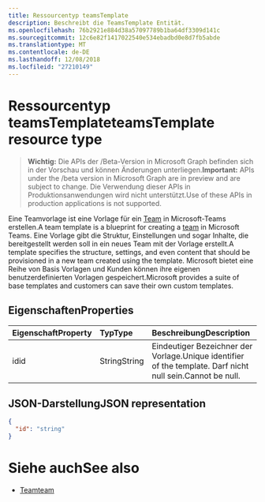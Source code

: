 ```yaml
---
title: Ressourcentyp teamsTemplate
description: Beschreibt die TeamsTemplate Entität.
ms.openlocfilehash: 76b2921e884d38a57097789b1ba64df3309d141c
ms.sourcegitcommit: 12c6e82f1417022540e534ebadbd0e8d7fb5abde
ms.translationtype: MT
ms.contentlocale: de-DE
ms.lasthandoff: 12/08/2018
ms.locfileid: "27210149"
---
```

# <a name="teamstemplate-resource-type"></a><span data-ttu-id="2e239-103">Ressourcentyp teamsTemplate</span><span class="sxs-lookup"><span data-stu-id="2e239-103">teamsTemplate resource type</span></span>

> <span data-ttu-id="2e239-104">**Wichtig:** Die APIs der /Beta-Version in Microsoft Graph befinden sich in der Vorschau und können Änderungen unterliegen.</span><span class="sxs-lookup"><span data-stu-id="2e239-104">**Important:** APIs under the /beta version in Microsoft Graph are in preview and are subject to change.</span></span> <span data-ttu-id="2e239-105">Die Verwendung dieser APIs in Produktionsanwendungen wird nicht unterstützt.</span><span class="sxs-lookup"><span data-stu-id="2e239-105">Use of these APIs in production applications is not supported.</span></span>

<span data-ttu-id="2e239-106">Eine Teamvorlage ist eine Vorlage für ein [Team](../resources/team.md) in Microsoft-Teams erstellen.</span><span class="sxs-lookup"><span data-stu-id="2e239-106">A team template is a blueprint for creating a [team](../resources/team.md) in Microsoft Teams.</span></span> <span data-ttu-id="2e239-107">Eine Vorlage gibt die Struktur, Einstellungen und sogar Inhalte, die bereitgestellt werden soll in ein neues Team mit der Vorlage erstellt.</span><span class="sxs-lookup"><span data-stu-id="2e239-107">A template specifies the structure, settings, and even content that should be provisioned in a new team created using the template.</span></span> <span data-ttu-id="2e239-108">Microsoft bietet eine Reihe von Basis Vorlagen und Kunden können ihre eigenen benutzerdefinierten Vorlagen gespeichert.</span><span class="sxs-lookup"><span data-stu-id="2e239-108">Microsoft provides a suite of base templates and customers can save their own custom templates.</span></span>

## <a name="properties"></a><span data-ttu-id="2e239-109">Eigenschaften</span><span class="sxs-lookup"><span data-stu-id="2e239-109">Properties</span></span>

| <span data-ttu-id="2e239-110">Eigenschaft</span><span class="sxs-lookup"><span data-stu-id="2e239-110">Property</span></span>            | <span data-ttu-id="2e239-111">Typ</span><span class="sxs-lookup"><span data-stu-id="2e239-111">Type</span></span>     | <span data-ttu-id="2e239-112">Beschreibung</span><span class="sxs-lookup"><span data-stu-id="2e239-112">Description</span></span> |
|:------------------- |:-------- |:----------- |
| <span data-ttu-id="2e239-113">id</span><span class="sxs-lookup"><span data-stu-id="2e239-113">id</span></span>                  | <span data-ttu-id="2e239-114">String</span><span class="sxs-lookup"><span data-stu-id="2e239-114">String</span></span>   | <span data-ttu-id="2e239-115">Eindeutiger Bezeichner der Vorlage.</span><span class="sxs-lookup"><span data-stu-id="2e239-115">Unique identifier of the template.</span></span> <span data-ttu-id="2e239-116">Darf nicht null sein.</span><span class="sxs-lookup"><span data-stu-id="2e239-116">Cannot be null.</span></span> |

## <a name="json-representation"></a><span data-ttu-id="2e239-117">JSON-Darstellung</span><span class="sxs-lookup"><span data-stu-id="2e239-117">JSON representation</span></span>

<!-- {
  "blockType": "resource",
  "@odata.type": "microsoft.graph.teamsTemplate",
  "baseType": "microsoft.graph.entity"
}-->

```json
{
  "id": "string"
}
```

# <a name="see-also"></a><span data-ttu-id="2e239-118">Siehe auch</span><span class="sxs-lookup"><span data-stu-id="2e239-118">See also</span></span>

- [<span data-ttu-id="2e239-119">Team</span><span class="sxs-lookup"><span data-stu-id="2e239-119">team</span></span>](team.md)

